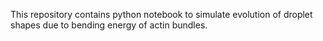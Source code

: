 This repository contains python notebook to simulate evolution of droplet shapes due to bending energy of actin bundles.